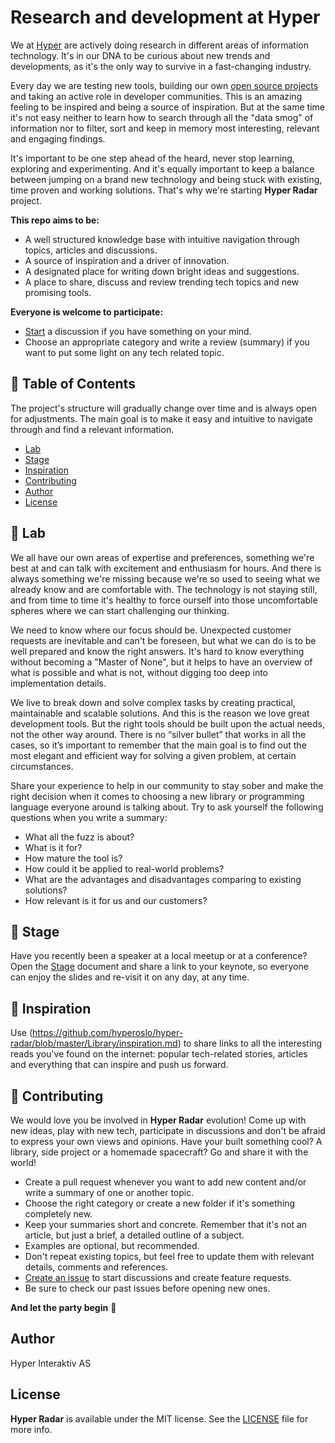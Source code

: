 # Research and development at Hyper

We at [Hyper](https://www.hyper.no) are actively doing research in different
areas of information technology. It's in our DNA to be curious about new trends
and developments, as it's the only way to survive in a fast-changing industry.

Every day we are testing new tools, building our own
[open source projects](https://github.com/hyperoslo) and taking an active role
in developer communities. This is an amazing feeling to be inspired and being a
source of inspiration. But at the same time it's not easy neither to learn how
to search through all the "data smog" of information nor to filter, sort and
keep in memory most interesting, relevant and engaging findings.

It's important to be one step ahead of the heard, never stop learning,
exploring and experimenting. And it's equally important to keep a balance
between jumping on a brand new technology and being stuck with existing, time
proven and working solutions. That's why we're starting **Hyper Radar**
project.

**This repo aims to be:**

- A well structured knowledge base with intuitive navigation through topics,
articles and discussions.
- A source of inspiration and a driver of innovation.
- A designated place for writing down bright ideas and suggestions.
- A place to share, discuss and review trending tech topics and new promising
tools.

**Everyone is welcome to participate:**

- [Start](https://github.com/hyperoslo/hyper-radar/issues/new)
a discussion if you have something on your mind.
- Choose an appropriate category and write a review (summary) if you want to
put some light on any tech related topic.

## 📖 Table of Contents

The project's structure will gradually change over time and is always open for
adjustments. The main goal is to make it easy and intuitive to navigate through
and find a relevant information.

* [Lab](#areas)
* [Stage](#tools)
* [Inspiration](#inspiration)
* [Contributing](#contributing)
* [Author](#author)
* [License](#license)

## 🔭 Lab

We all have our own areas of expertise and preferences, something we're best
at and can talk with excitement and enthusiasm for hours. And there is always
something we're missing because we're so used to seeing what we already know
and are comfortable with. The technology is not staying still, and from time to
time it's healthy to force ourself into those uncomfortable spheres where we
can start challenging our thinking.

We need to know where our focus should be. Unexpected customer requests are
inevitable and can't be foreseen, but what we can do is to be well prepared and
know the right answers. It's hard to know everything without becoming
a "Master of None", but it helps to have an overview of what is possible and
what is not, without digging too deep into implementation details.

We live to break down and solve complex tasks by creating practical,
maintainable and scalable solutions. And this is the reason we love great
development tools. But the right tools should be built upon the actual needs,
not the other way around. There is no “silver bullet” that works in all the
cases, so it’s important to remember that the main goal is to find out the most
elegant and efficient way for solving a given problem, at certain circumstances.

Share your experience to help in our community to stay sober and make the
right decision when it comes to choosing a new library or programming
language everyone around is talking about. Try to ask yourself the following
questions when you write a summary:

- What all the fuzz is about?
- What is it for?
- How mature the tool is?
- How could it be applied to real-world problems?
- What are the advantages and disadvantages comparing to existing solutions?
- How relevant is it for us and our customers?

## 🎤 Stage

Have you recently been a speaker at a local meetup or at a conference?
Open the [Stage](https://github.com/hyperoslo/hyper-radar/blob/master/Library/stage.md)
document and share a link to your keynote, so everyone can enjoy the slides
and re-visit it on any day, at any time.

## 🦄 Inspiration

Use (https://github.com/hyperoslo/hyper-radar/blob/master/Library/inspiration.md)
to share links to all the interesting reads you've found on the internet:
popular tech-related stories, articles and everything that can inspire and
push us forward.

## 🚀 Contributing

We would love you be involved in **Hyper Radar** evolution!
Come up with new ideas, play with new tech, participate in discussions and
don't be afraid to express your own views and opinions. Have your built
something cool? A library, side project or a homemade spacecraft? Go and share
it with the world!

- Create a pull request whenever you want to add new content and/or write a
summary of one or another topic.
- Choose the right category or create a new folder if it's something completely
new.
- Keep your summaries short and concrete. Remember that it's not an article,
but just a brief, a detailed outline of a subject.
- Examples are optional, but recommended.
- Don't repeat existing topics, but feel free to update them with relevant
details, comments and references.
- [Create an issue](https://github.com/hyperoslo/hyper-radar/issues/new) to
start discussions and create feature requests.
- Be sure to check our past issues before opening new ones.

**And let the party begin** 🎉

## Author

Hyper Interaktiv AS

## License

**Hyper Radar** is available under the MIT license. See the [LICENSE](https://github.com/hyperoslo/hyper-radar/blob/master/LICENSE.md)
file for more info.
